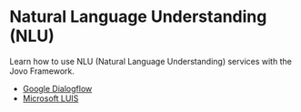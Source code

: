 # Natural Language Understanding (NLU)

Learn how to use NLU (Natural Language Understanding) services with the Jovo Framework.

- [Google Dialogflow](./dialogflow-nlu.md './nlu/dialogflow')
- [Microsoft LUIS](./luis-nlu.md './nlu/microsoft-luis')

<!--[metadata]: {"description": "Learn how to use NLU (Natural Language Understanding) services with the Jovo Framework.",
"route": "nlu" }-->

